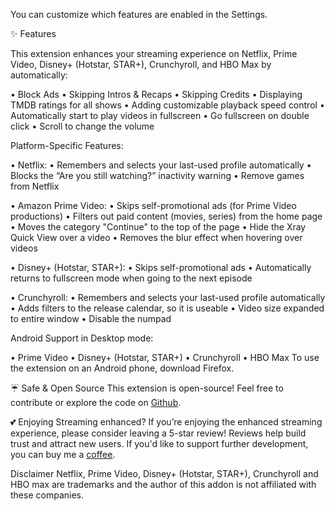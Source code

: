 You can customize which features are enabled in the Settings.

✨ Features

This extension enhances your streaming experience on Netflix, Prime Video, Disney+ (Hotstar, STAR+), Crunchyroll, and HBO Max by automatically:

  • Block Ads
  • Skipping Intros & Recaps
  • Skipping Credits
  • Displaying TMDB ratings for all shows
  • Adding customizable playback speed control
  • Automatically start to play videos in fullscreen
  • Go fullscreen on double click
  • Scroll to change the volume

Platform-Specific Features:

  • Netflix:
      • Remembers and selects your last-used profile automatically
      • Blocks the “Are you still watching?” inactivity warning
      • Remove games from Netflix
  • Amazon Prime Video:
      • Skips self-promotional ads (for Prime Video productions)
      • Filters out paid content (movies, series) from the home page
      • Moves the category "Continue" to the top of the page
      • Hide the Xray Quick View over a video
      • Removes the blur effect when hovering over videos
  • Disney+ (Hotstar, STAR+):
      • Skips self-promotional ads
      • Automatically returns to fullscreen mode when going to the next episode
  • Crunchyroll:
      • Remembers and selects your last-used profile automatically
      • Adds filters to the release calendar, so it is useable
      • Video size expanded to entire window
      • Disable the numpad
Android Support in Desktop mode:

  • Prime Video
  • Disney+ (Hotstar, STAR+)
  • Crunchyroll
  • HBO Max
To use the extension on an Android phone, download Firefox.

☔ Safe & Open Source
This extension is open-source! Feel free to contribute or explore the code on [Github](https://github.com/Dreamlinerm/Netflix-Prime-Auto-Skip).

💕 Enjoying Streaming enhanced?
If you’re enjoying the enhanced streaming experience, please consider leaving a 5-star review! Reviews help build trust and attract new users.
If you'd like to support further development, you can buy me a [coffee](https://github.com/sponsors/Dreamlinerm).

Disclaimer
Netflix, Prime Video, Disney+ (Hotstar, STAR+), Crunchyroll and HBO max are trademarks and the author of this addon is not affiliated with these companies.
